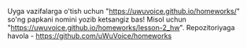 Uyga vazifalarga o'tish uchun "https://uwuvoice.github.io/homeworks/" so'ng papkani nomini yozib ketsangiz bas! Misol uchun "https://uwuvoice.github.io/homeworks/lesson-2_hw". Repozitoriyaga havola - https://github.com/uWuVoice/homeworks